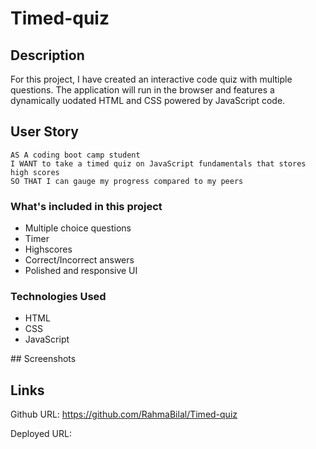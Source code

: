 # Timed-quiz

## Description

For this project, I have created an interactive code quiz with multiple questions. The application will run in the browser and features a dynamically uodated HTML and CSS powered by JavaScript code. 


## User Story

```
AS A coding boot camp student
I WANT to take a timed quiz on JavaScript fundamentals that stores high scores
SO THAT I can gauge my progress compared to my peers
```

### What's included in this project
- Multiple choice questions
- Timer
- Highscores
- Correct/Incorrect answers
- Polished and responsive UI

### Technologies Used
- HTML
- CSS
- JavaScript

## Screenshots

## Links
Github URL: https://github.com/RahmaBilal/Timed-quiz

Deployed URL: 